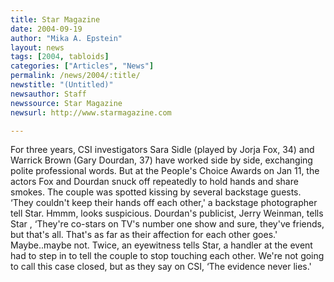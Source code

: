 ```yaml
---
title: Star Magazine
date: 2004-09-19
author: "Mika A. Epstein"
layout: news
tags: [2004, tabloids]
categories: ["Articles", "News"]
permalink: /news/2004/:title/
newstitle: "(Untitled)"
newsauthor: Staff  
newssource: Star Magazine
newsurl: http://www.starmagazine.com  

---
```


For three years, CSI investigators Sara Sidle (played by Jorja Fox, 34) and Warrick Brown (Gary Dourdan, 37) have worked side by side, exchanging polite professional words. But at the People's Choice Awards on Jan 11, the actors Fox and Dourdan snuck off repeatedly to hold hands and share smokes. The couple was spotted kissing by several backstage guests. &#8216;They couldn't keep their hands off each other,' a backstage photographer tell Star. Hmmm, looks suspicious. Dourdan's publicist, Jerry Weinman, tells Star , &#8216;They're co-stars on TV's number one show and sure, they've friends, but that's all. That's as far as their affection for each other goes.' Maybe..maybe not. Twice, an eyewitness tells Star, a handler at the event had to step in to tell the couple to stop touching each other. We're not going to call this case closed, but as they say on CSI, &#8216;The evidence never lies.'